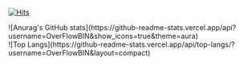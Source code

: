 [![Hits](https://hits.seeyoufarm.com/api/count/incr/badge.svg?url=https%3A%2F%2Fgithub.com%2FOverFlowBIN&count_bg=%2379C83D&title_bg=%23555555&icon=javascript.svg&icon_color=%23E7E7E7&title=hits&edge_flat=false)](https://hits.seeyoufarm.com)

<div>
![Anurag's GitHub stats](https://github-readme-stats.vercel.app/api?username=OverFlowBIN&show_icons=true&theme=aura)
</div>

<div>
![Top Langs](https://github-readme-stats.vercel.app/api/top-langs/?username=OverFlowBIN&layout=compact)
</div>
